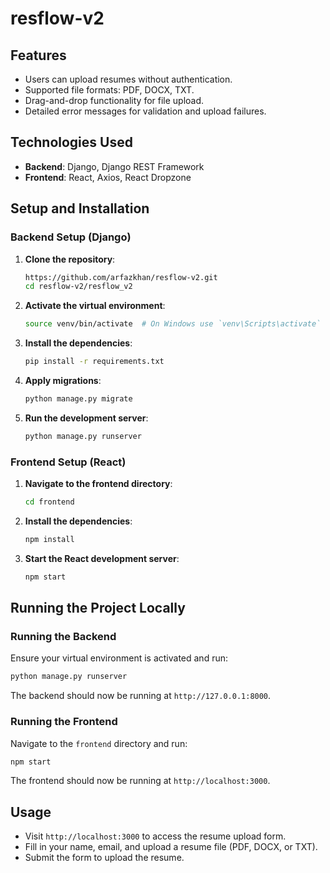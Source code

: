 # resflow-v2




## Features

- Users can upload resumes without authentication.
- Supported file formats: PDF, DOCX, TXT.
- Drag-and-drop functionality for file upload.
- Detailed error messages for validation and upload failures.

## Technologies Used

- **Backend**: Django, Django REST Framework
- **Frontend**: React, Axios, React Dropzone

## Setup and Installation

### Backend Setup (Django)

1. **Clone the repository**:

    ```bash
    https://github.com/arfazkhan/resflow-v2.git
    cd resflow-v2/resflow_v2
    ```

2. **Activate the virtual environment**:

    ```bash
    source venv/bin/activate  # On Windows use `venv\Scripts\activate`
    ```

3. **Install the dependencies**:

    ```bash
    pip install -r requirements.txt
    ```

4. **Apply migrations**:

    ```bash
    python manage.py migrate
    ```



5. **Run the development server**:

    ```bash
    python manage.py runserver
    ```

### Frontend Setup (React)

1. **Navigate to the frontend directory**:

    ```bash
    cd frontend
    ```

2. **Install the dependencies**:

    ```bash
    npm install
    ```

3. **Start the React development server**:

    ```bash
    npm start
    ```

## Running the Project Locally

### Running the Backend

Ensure your virtual environment is activated and run:

```bash
python manage.py runserver
```

The backend should now be running at `http://127.0.0.1:8000`.

### Running the Frontend

Navigate to the `frontend` directory and run:

```bash
npm start
```

The frontend should now be running at `http://localhost:3000`.

## Usage

- Visit `http://localhost:3000` to access the resume upload form.
- Fill in your name, email, and upload a resume file (PDF, DOCX, or TXT).
- Submit the form to upload the resume.

